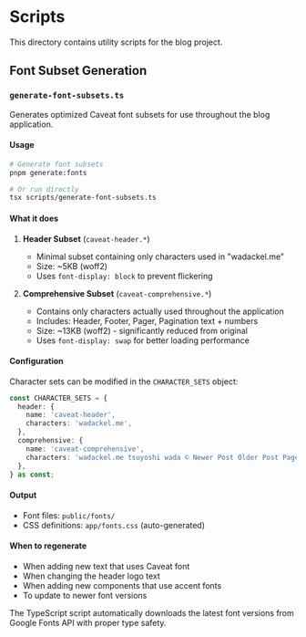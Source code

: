 # Scripts

This directory contains utility scripts for the blog project.

## Font Subset Generation

### `generate-font-subsets.ts`

Generates optimized Caveat font subsets for use throughout the blog application.

#### Usage

```bash
# Generate font subsets
pnpm generate:fonts

# Or run directly
tsx scripts/generate-font-subsets.ts
```

#### What it does

1. **Header Subset** (`caveat-header.*`)
   - Minimal subset containing only characters used in "wadackel.me"
   - Size: ~5KB (woff2)
   - Uses `font-display: block` to prevent flickering

2. **Comprehensive Subset** (`caveat-comprehensive.*`)
   - Contains only characters actually used throughout the application
   - Includes: Header, Footer, Pager, Pagination text + numbers
   - Size: ~13KB (woff2) - significantly reduced from original
   - Uses `font-display: swap` for better loading performance

#### Configuration

Character sets can be modified in the `CHARACTER_SETS` object:

```typescript
const CHARACTER_SETS = {
  header: {
    name: 'caveat-header',
    characters: 'wadackel.me',
  },
  comprehensive: {
    name: 'caveat-comprehensive',
    characters: 'wadackel.me tsuyoshi wada © Newer Post Older Post Page of 0123456789',
  },
} as const;
```

#### Output

- Font files: `public/fonts/`
- CSS definitions: `app/fonts.css` (auto-generated)

#### When to regenerate

- When adding new text that uses Caveat font
- When changing the header logo text
- When adding new components that use accent fonts
- To update to newer font versions

The TypeScript script automatically downloads the latest font versions from Google Fonts API with proper type safety.
